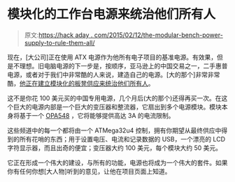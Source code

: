 # 模块化的工作台电源来统治他们所有人

> 原文:[https://hack aday . com/2015/02/12/the-modular-bench-power-supply-to-rule-them-all/](https://hackaday.com/2015/02/12/the-modular-bench-power-supply-to-rule-them-all/)

现在，[大公司]正在使用 ATX 电源作为他所有电子项目的基准电源。有效果，但是不理想。旧电脑电源的下一步是，按顺序，亚马逊上的中国交易之一，二手惠普电源，或者对于我们中非常酷的人来说，建造自己的电源。[大的那个]非常非常酷，[他正在建立模块化的板凳供应来统治他们所有人](http://hackaday.io/project/4154-bench-power-supply)。

这不是你花 100 美元买的中国专用电源，几个月后(大的那个)还得再买一次。在这个巨大的电源内部是一个巨大的变压器和整流器，它扇出到多个电源模块。模块本身将基于一个 [OPA548](http://www.ti.com/product/opa548) ，它将能够提供高达 3A 的电流限制。

这些频道中的每一个都将由一个 ATMega32u4 控制，拥有你期望从最终供应中得到的所有花哨的东西；用于设置电压、电流和记录数据的 USB，一个漂亮的 LCD 字符显示器，而且出奇的便宜；变压器大约 100 美元，每个模块大约 50 美元。

它正在形成一个伟大的建设，与所有的功能，电源也将成为一个伟大的套件。如果你有任何你想[大人物]听到的意见，让他在项目页面上知道。